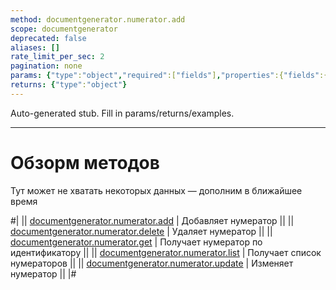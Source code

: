 ```yaml
---
method: documentgenerator.numerator.add
scope: documentgenerator
deprecated: false
aliases: []
rate_limit_per_sec: 2
pagination: none
params: {"type":"object","required":["fields"],"properties":{"fields":{"type":"object"}}}
returns: {"type":"object"}
---
```


Auto-generated stub. Fill in params/returns/examples.

---

# Обзорм методов



Тут может не хватать некоторых данных — дополним в ближайшее время




#|
|| [documentgenerator.numerator.add](./document-generator-numerator-add.md) | Добавляет нумератор ||
|| [documentgenerator.numerator.delete](./document-generator-numerator-delete.md) | Удаляет нумератор ||
|| [documentgenerator.numerator.get](./document-generator-numerator-get.md) | Получает нумератор по идентификатору ||
|| [documentgenerator.numerator.list](./document-generator-numerator-list.md) | Получает список нумераторов ||
|| [documentgenerator.numerator.update](./document-generator-numerator-update.md) | Изменяет нумератор ||
|#

